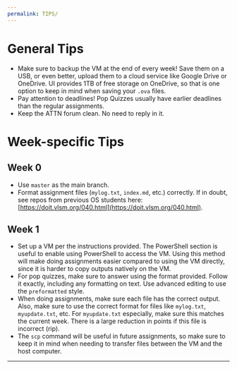 ```yaml
---
permalink: TIPS/
---
```


# General Tips
* Make sure to backup the VM at the end of every week! Save them on a USB, or even better, upload them to a cloud service like Google Drive or OneDrive. UI provides 1TB of free storage on OneDrive, so that is one option to keep in mind when saving your `.ova` files.
* Pay attention to deadlines! Pop Quizzes usually have earlier deadlines than the regular assignments.
* Keep the ATTN forum clean. No need to reply in it.

# Week-specific Tips
## Week 0
* Use `master` as the main branch.
* Format assignment files (`mylog.txt`, `index.md`, etc.) correctly. If in doubt, see repos from previous OS students here: [https://doit.vlsm.org/040.html](https://doit.vlsm.org/040.html).

## Week 1
* Set up a VM per the instructions provided. The PowerShell section is useful to enable using PowerShell to access the VM. Using this method will make doing assignments easier compared to using the VM directly, since it is harder to copy outputs natively on the VM.  
* For pop quizzes, make sure to answer using the format provided. Follow it exactly, including any formatting on text. Use advanced editing to use the `preformatted` style.
* When doing assignments, make sure each file has the correct output. Also, make sure to use the correct format for files like `mylog.txt`, `myupdate.txt`, etc. For `myupdate.txt` especially, make sure this matches the current week. There is a large reduction in points if this file is incorrect (rip).
* The `scp` command will be useful in future assignments, so make sure to keep it in mind when needing to transfer files between the VM and the host computer.

<!--
## Week 2
* 

## Week 3
## Week 4
## Week 5
## Week 6
## Week 7
-->
<hr>
